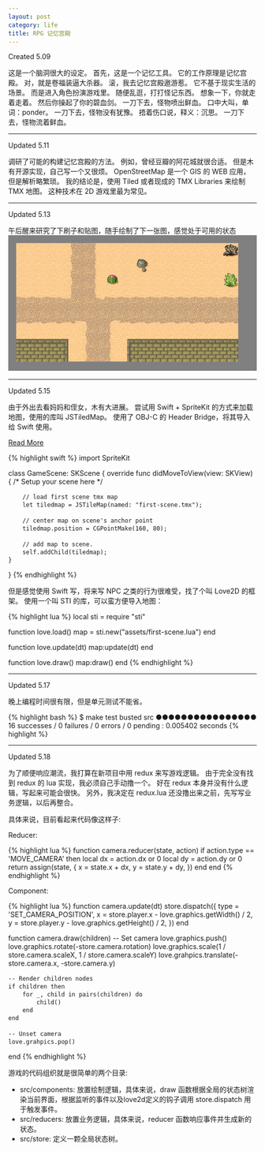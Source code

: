 ```yaml
---
layout: post
category: life
title: RPG 记忆宫殿
---
```


Created 5.09

这是一个脑洞很大的设定。 首先，这是一个记忆工具。 它的工作原理是记忆宫殿。 对，就是卷福装逼大杀器。 滚，我去记忆宫殿遨游惹。 它不基于现实生活的场景。 而是进入角色扮演游戏里。 随便乱逛，打打怪记东西。 想象一下，你就走着走着。 然后你操起了你的碧血剑。 一刀下去，怪物喷出鲜血。 口中大叫，单词：ponder。 一刀下去，怪物没有犹豫。 捂着伤口说，释义：沉思。 一刀下去，怪物流着鲜血。

---

Updated 5.11

调研了可能的构建记忆宫殿的方法。
例如，曾经豆瓣的阿花城就很合适。
但是木有开源实现，自己写一个又很烦。
OpenStreetMap 是一个 GIS 的 WEB 应用，但是解析略繁琐。
我的结论是，使用 Tiled 或者现成的 TMX Libraries 来绘制 TMX 地图。
这种技术在 2D 游戏里最为常见。

---

Updated 5.13

午后醒来研究了下刷子和贴图，随手绘制了下一张图，感觉处于可用的状态
![](/images/2016/rpg-map-v1.png)

---

Updated 5.15

由于外出去看妈妈和侄女，木有大进展。
尝试用 Swift + SpriteKit 的方式来加载地图，使用的库叫 JSTiledMap。
使用了 OBJ-C 的 Header Bridge，将其导入给 Swift 使用。

[Read More](https://www.raywenderlich.com/29458/how-to-make-a-tile-based-game-with-cocos2d-2-x)

{% highlight swift %}
import SpriteKit

class GameScene: SKScene {
    override func didMoveToView(view: SKView) {
        /* Setup your scene here */

        // load first scene tmx map
        let tiledmap = JSTileMap(named: "first-scene.tmx");

        // center map on scene's anchor point
        tiledmap.position = CGPointMake(160, 80);

        // add map to scene.
        self.addChild(tiledmap);
    }
}
{% endhighlight %}

但是感觉使用 Swift 写，将来写 NPC 之类的行为很难受，找了个叫 Love2D 的框架。
使用一个叫 STI 的库，可以蛮方便导入地图：

{% highlight lua %}
local sti = require "sti"

function love.load()
    map = sti.new("assets/first-scene.lua")
end

function love.update(dt)
    map:update(dt)
end

function love.draw()
    map:draw()
end
{% endhighlight %}

---

Updated 5.17

晚上编程时间很有限，但是单元测试不能省。

{% highlight bash %}
$ make test
busted src
●●●●●●●●●●●●●●●●
16 successes / 0 failures / 0 errors / 0 pending : 0.005402 seconds
{% highlight %}

---

Updated 5.18

为了顺便响应潮流，我打算在新项目中用 redux 来写游戏逻辑。
由于完全没有找到 redux 的 lua 实现，我必须自己手动撸一个。
好在 redux 本身并没有什么逻辑，写起来可能会很快。
另外，我决定在 redux.lua 还没撸出来之前，先写写业务逻辑，以后再整合。

具体来说，目前看起来代码像这样子:

Reducer:

{% highlight lua %}
function camera.reducer(state, action)
    if action.type == 'MOVE_CAMERA' then
        local dx = action.dx or 0
        local dy = action.dy or 0
        return assign(state, {
            x = state.x + dx,
            y = state.y + dy,
        })
    end
end
{% endhighlight %}

Component:

{% highlight lua %}
function camera.update(dt)
    store.dispatch({
        type = 'SET_CAMERA_POSITION',
        x = store.player.x - love.graphics.getWidth() / 2,
        y = store.player.y - love.graphics.getHeight() / 2,
    })
end

function camera.draw(children)
    -- Set camera
    love.graphics.push()
    love.graphics.rotate(-store.camera.rotation)
    love.graphics.scale(1 / store.camera.scaleX, 1 / store.camera.scaleY)
    love.grahpics.translate(-store.camera.x, -store.camera.y)

    -- Render children nodes
    if children then
        for _, child in pairs(children) do
            child()
        end
    end

    -- Unset camera
    love.grahpics.pop()
end
{% endhighlight %}

游戏的代码组织就是很简单的两个目录:

- src/components: 放置绘制逻辑，具体来说，draw 函数根据全局的状态树渲染当前界面，根据监听的事件以及love2d定义的钩子调用 store.dispatch 用于触发事件。
- src/reducers: 放置业务逻辑，具体来说，reducer 函数响应事件并生成新的状态。
- src/store: 定义一颗全局状态树。
